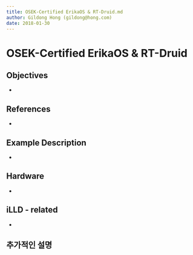 ```yaml
---
title: OSEK-Certified ErikaOS & RT-Druid.md
author: Gildong Hong (gildong@hong.com)  
date: 2018-01-30
---
```


# OSEK-Certified ErikaOS & RT-Druid

## Objectives
*

## References
*

## Example Description 
*

## Hardware
* ​

## iLLD - related
*

## 추가적인 설명
